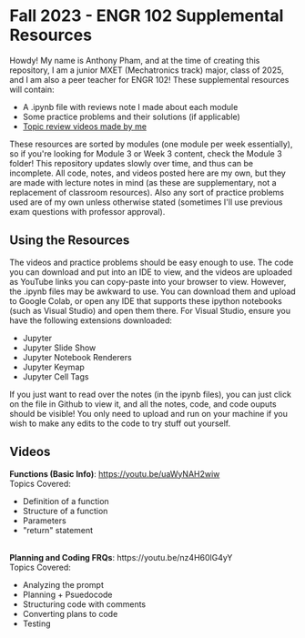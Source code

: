 # Fall 2023 - ENGR 102 Supplemental Resources

Howdy! My name is Anthony Pham, and at the time of creating this repository, I am a junior MXET (Mechatronics track) major, class of 2025, and I am also a peer teacher for ENGR 102! These supplemental resources will contain:
<ul>
  <li>A .ipynb file with reviews note I made about each module</li>
  <li>Some practice problems and their solutions (if applicable)</li>
  <li><a href="https://github.com/RicePandaaaa/ENGR-102-Fall-2023/blob/main/README.md#videos">Topic review videos made by me</a></li>
</ul>

These resources are sorted by modules (one module per week essentially), so if you're looking for Module 3 or Week 3 content, check the Module 3 folder! This repository updates slowly over time, and thus can be incomplete. All code, notes, and videos posted here are my own, but they are made with lecture notes in mind (as these are supplementary, not a replacement of classroom resources). Also any sort of practice problems used are of my own unless otherwise stated (sometimes I'll use previous exam questions with professor approval).

## Using the Resources
The videos and practice problems should be easy enough to use. The code you can download and put into an IDE to view, and the videos are uploaded as YouTube links you can copy-paste into your browser to view. However, the .ipynb files may be awkward to use. You can download them and upload to Google Colab, or open any IDE that supports these ipython notebooks (such as Visual Studio) and open them there. For Visual Studio, ensure you have the following extensions downloaded:
<ul>
  <li>Jupyter</li>
  <li>Jupyter Slide Show</li>
  <li>Jupyter Notebook Renderers</li>
  <li>Jupyter Keymap</li>
  <li>Jupyter Cell Tags</li>
</ul>

If you just want to read over the notes (in the ipynb files), you can just click on the file in Github to view it, and all the notes, code, and code ouputs should be visible! You only need to upload and run on your machine if you wish to make any edits to the code to try stuff out yourself.

## Videos

<b>Functions (Basic Info)</b>: https://youtu.be/uaWyNAH2wiw
<br>Topics Covered:
<ul>
  <li>Definition of a function</li>
  <li>Structure of a function</li>
  <li>Parameters</li>
  <li>"return" statement</li>
</ul>

<br>
<b>Planning and Coding FRQs</b>: https://youtu.be/nz4H60lG4yY
<br>Topics Covered:
<ul>
  <li>Analyzing the prompt</li>
  <li>Planning + Psuedocode</li>
  <li>Structuring code with comments</li>
  <li>Converting plans to code</li>
  <li>Testing</li>
</ul>
